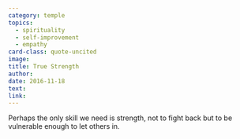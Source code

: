 ```yaml
---
category: temple
topics:
  - spirituality
  - self-improvement
  - empathy
card-class: quote-uncited
image:
title: True Strength
author:
date: 2016-11-18
text:  
link:
---
```

Perhaps the only skill we need is strength, not to fight back but to be vulnerable enough to let others in.
